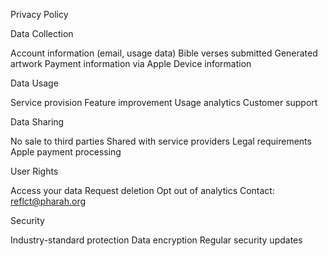 Privacy Policy

Data Collection


Account information (email, usage data)
Bible verses submitted
Generated artwork
Payment information via Apple
Device information


Data Usage


Service provision
Feature improvement
Usage analytics
Customer support


Data Sharing


No sale to third parties
Shared with service providers
Legal requirements
Apple payment processing


User Rights


Access your data
Request deletion
Opt out of analytics
Contact: reflct@pharah.org


Security


Industry-standard protection
Data encryption
Regular security updates
